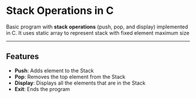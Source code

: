 # Stack Operations in C
Basic program with **stack operations** (push, pop, and display) implemented in C. It uses static array to represent stack with fixed element maximum size

---

## Features
- **Push**: Adds element to the Stack
- **Pop**: Removes the top element from the Stack
- **Display**: Displays all the elements that are in the Stack
- **Exit**: Ends the program

